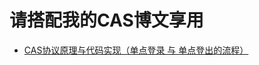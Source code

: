 # 请搭配我的CAS博文享用

- [CAS协议原理与代码实现（单点登录 与 单点登出的流程）](https://blog.csdn.net/weixin_42359693/article/details/85400701)



